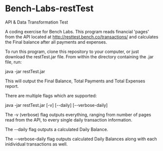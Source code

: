 # Bench-Labs-restTest
API &amp; Data Transformation Test

A coding exercise for Bench Labs. This program reads financial 'pages' from the API located at http://resttest.bench.co/transactions/ and calculates the Final balance after all payments and expenses.

To run this program, clone this repository to your computer, or just download the restTest.jar file. From within the directory containing the .jar file, run:

java -jar restTest.jar

This will output the Final Balance, Total Payments and Total Expenses report.

There are  multiple flags which are supported:

java -jar restTest.jar [-v] [--daily] [--verbose-daily]

The -v (verbose) flag outputs everything, ranging from number of pages read from the API, to every single daily transaction information.

The --daily flag outputs a calculated Daily Balance.

The --verbose-daily flag outputs calculated Daily Balances along with each inidividual transactions as well.
